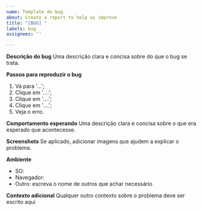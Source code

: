 ```yaml
---
name: Template de bug
about: Create a report to help us improve
title: "[BUG] "
labels: bug
assignees: ''

---
```


**Descrição do bug**
Uma descrição clara e concisa sobre do que o bug se trata.

**Passos para reproduzir o bug**
1. Vá para '...';
2. Clique em '....';
3. Clique em '....';
4. Clique em '....';
5. Veja o erro.

**Comportamento esperando**
Uma descrição clara e concisa sobre o que era esperado que acontecesse.

**Screenshots**
Se aplicado, adicionar imagens que ajudem a explicar o problema.

**Ambiente**
<!-- adicionar versão quando possível, colocar somente os que se aplicam no caso -->
- SO: 
- Navegador: 
- Outro: escreva o nome de outros que achar necessário

**Contexto adicional**
Qualquer outro contexto sobre o problema deve ser escrito aqui
